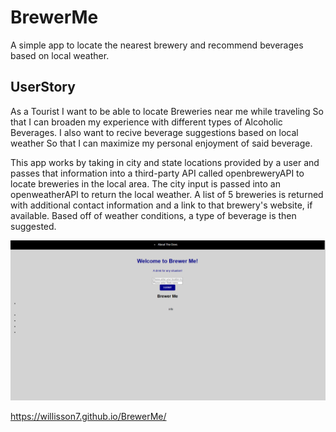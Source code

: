 # BrewerMe
A simple app to locate the nearest brewery and recommend beverages based on local weather.


## UserStory

As a Tourist
I want to be able to locate Breweries near me while traveling
So that I can broaden my experience with different types of Alcoholic Beverages.
I also want to recive beverage suggestions based on local weather
So that I can maximize my personal enjoyment of said beverage.

This app works by taking in city and state locations provided by a user and passes that information into a third-party API called openbreweryAPI to locate breweries in the local area. The city input is passed into an openweatherAPI to return the local weather. A list of 5 breweries is returned with additional contact information and a link to that brewery's website, if available. Based off of weather conditions, a type of beverage is then suggested.

![Alt text](assets/img/screenshot.png)

https://willisson7.github.io/BrewerMe/